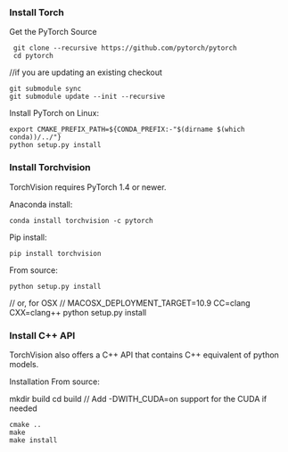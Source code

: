 
### Install Torch

Get the PyTorch Source

```
 git clone --recursive https://github.com/pytorch/pytorch
 cd pytorch
```  
//if you are updating an existing checkout

```
git submodule sync
git submodule update --init --recursive
```
Install PyTorch on Linux:

```
export CMAKE_PREFIX_PATH=${CONDA_PREFIX:-"$(dirname $(which conda))/../"}
python setup.py install
```

### Install Torchvision

TorchVision requires PyTorch 1.4 or newer.

Anaconda install:

```
conda install torchvision -c pytorch
```

Pip install:
  
```
pip install torchvision
```
From source:
  
```
python setup.py install
```
// or, for OSX
// MACOSX_DEPLOYMENT_TARGET=10.9 CC=clang CXX=clang++ python setup.py install



### Install C++ API

TorchVision also offers a C++ API that contains C++ equivalent of python models.

Installation From source:

mkdir build
cd build
// Add -DWITH_CUDA=on support for the CUDA if needed

```
cmake ..
make
make install
```


